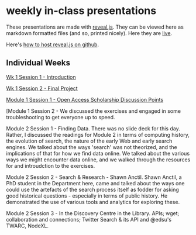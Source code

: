 weekly in-class presentations
=============

These presentations are made with [reveal.js](http://lab.hakim.se/reveal-js/#/). They can be viewed here as markdown formatted files (and so, printed nicely). Here they are [live](http://hist3907b-winter2015.github.io/presentations/#/).

Here's [how to host reveal.js on github](https://cynng.wordpress.com/2014/10/08/using-reveal-js-on-github-pages-for-your-presentations/).

## Individual Weeks

[Wk 1 Session 1 - Introduction](http://hist3907b-winter2015.github.io/presentations/wk1.html)

[Wk 1 Session 2 - Final Project](http://hist3907b-winter2015.github.io/presentations/finalproject.html#/)

[Module 1 Session 1 - Open Access Scholarship Discussion Points](http://hist3907b-winter2015.github.io/presentations/wk2-1.html)

[Module 1 Session 2 - We discussed the exercises and engaged in some troubleshooting to get everyone up to speed.

Module 2 Session 1 - Finding Data. There was no slide deck for this day. Rather, I discussed the readings for Module 2 in terms of computing history, the evolution of search, the nature of the early Web and early search engines. We talked about the ways 'search' was not theorized, and the implications of that for how we find data online. We talked about the various ways we might encounter data online, and we walked through the resources for and introudction to the exercises.

Module 2 Session 2 - Search & Research - Shawn Anctil. Shawn Anctil, a PhD student in the Department here, came and talked about the ways one could use the artefacts of the search process itself as fodder for asking good historical questions - especially in terms of public history. He demonstrated the use of various tools and analytics for exploring these.

Module 2 Session 3 - In the Discovery Centre in the Library. APIs; wget; collaboration and connections; Twitter Search & its API and @edsu's TWARC, NodeXL.
